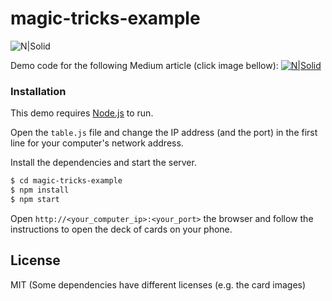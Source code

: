 # magic-tricks-example

![N|Solid](https://media.giphy.com/media/l3q2B0px8C3qZ4ouI/source.gif)

Demo code for the following Medium article (click image bellow):
[![N|Solid](http://res.cloudinary.com/dzqowkhxu/image/upload/v1484735594/medium-png_hmcjft.png)](https://medium.com/outsystems-engineering/making-magic-with-websockets-and-css3-ec22c1dcc8a8)

### Installation
This demo requires [Node.js](https://nodejs.org/) to run.

Open the `table.js` file and change the IP address (and the port) in the first line for your computer's network address.

Install the dependencies and start the server.

```sh
$ cd magic-tricks-example
$ npm install
$ npm start
```

Open `http://<your_computer_ip>:<your_port>` the browser and follow the instructions to open the deck of cards on your phone. 


License
----

MIT (Some dependencies have different licenses (e.g. the card images)


